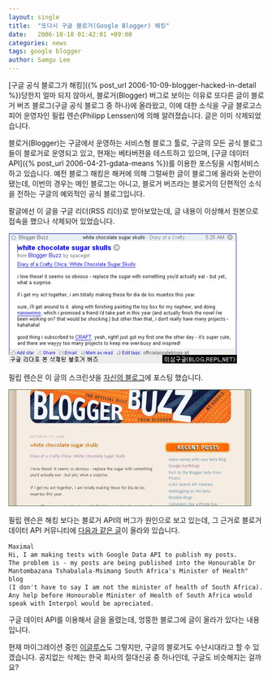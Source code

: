 ```yaml
---
layout: single
title:  "또다시 구글 블로거(Google Blogger) 해킹"
date:   2006-10-18 01:42:01 +09:00
categories: news
tags: google blogger
author: Samgu Lee
---
```

[구글 공식 블로그가 해킹]({% post_url 2006-10-09-blogger-hacked-in-detail %})당한지 얼마 되지 않아서, 블로거(Blogger) 버그로 보이는 이유로 또다른 글이 블로거 버즈 블로그(구글 공식 블로그 중 하나)에 올라왔고, 이에 대한 소식을 구글 블로고스피어 운영자인 필립 렌슨(Philipp Lenssen)에 의해 알려졌습니다. 글은 이미 삭제되었습니다.

블로거(Blogger)는 구글에서 운영하는 서비스형 블로그 툴로, 구글의 모든 공식 블로그들이 블로거로 운영되고 있고, 현재는 베타버젼을 테스트하고 있으며, [구글 데이터 API]({% post_url 2006-04-21-gdata-means %})를 이용한 포스팅을 시험서비스하고 있습니다. 예전 블로그 해킹은 해커에 의해 그럴싸한 글이 블로그에 올라와 논란이 됐는데, 이번의 경우는 메인 블로그는 아니고, 블로거 버즈라는 블로거의 단편적인 소식을 전하는 구글의 예외적인 공식 블로그입니다.

팔글에선 이 글을 구글 리더(RSS 리더)로 받아보았는데, 글 내용이 이상해서 원본으로 접속을 했으나 삭제되어 있었습니다.

![삭제된 블로거 버즈, 구글 리더로 본 모습](/assets/erase_blogger_buzz.jpg)

필립 렌슨은 이 글의 스크린샷을 [자신의 블로그](http://blog.outer-court.com/archive/2006-10-17-n72.html)에 포스팅 했습니다.

![블로거 버즈 해골 이야기](/assets/blogger-buzz-sugar-skulls.jpg)

필립 렌슨은 해킹 보다는 블로거 API의 버그가 원인으로 보고 있는데, 그 근거로 블로거 데이터 API 커뮤니티에 [다음과 같은 글](http://groups-beta.google.com/group/bloggerDev/browse_frm/thread/bd8da9c78a32b7c4)이 올라와 있습니다.

    Maximal
    Hi, I am making tests with Google Data API to publish my posts.
    The problem is - my posts are being published into the Honourable Dr
    Mantombazana Tshabalala-Msimang South Africa's Minister of Health" blog
    (I don't have to say I am not the minister of health of South Africa).
    Any help before Honourable Minister of Health of South Africa would
    speak with Interpol would be apreciated. 

구글 데이터 API를 이용해서 글을 올렸는데, 엉뚱한 블로그에 글이 올라가 있다는 내용입니다.

현재 마이그레이션 중인 [이글루스](http://happyseeker.tistory.com/35)도 그렇지만, 구글의 블로거도 수난시대라고 할 수 있겠습니다. 공지없는 삭제는 한국 회사의 절대신공 중 하나인데, 구글도 비슷해지는 걸까요?

